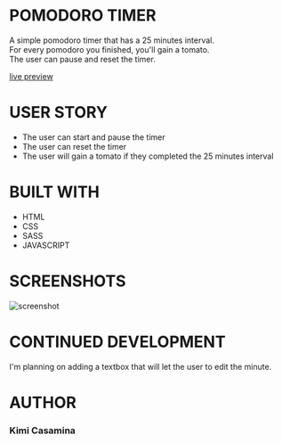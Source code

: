 # POMODORO TIMER
A simple pomodoro timer that has a 25 minutes interval. <br>
For every pomodoro you finished, you'll gain a tomato. <br>
The user can pause and reset the timer. 

[live preview](https://kimicasamina.github.io/pomodoro-timer/)


# USER STORY
- The user can start and pause the timer
- The user can reset the timer
- The user will gain a tomato if they completed the 25 minutes interval

# BUILT WITH
- HTML
- CSS
- SASS
- JAVASCRIPT

# SCREENSHOTS
![screenshot](https://user-images.githubusercontent.com/122260532/212313619-0c8ec73a-5572-482a-b40a-63ab6c222e49.png)

# CONTINUED DEVELOPMENT
I'm planning on adding a textbox that will let the user to edit the minute.

# AUTHOR
<h3>Kimi Casamina</h3>
